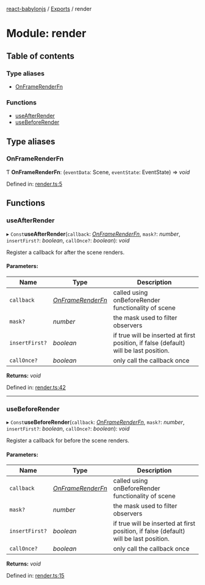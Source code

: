 [react-babylonjs](../README.md) / [Exports](../modules.md) / render

# Module: render

## Table of contents

### Type aliases

- [OnFrameRenderFn](render.md#onframerenderfn)

### Functions

- [useAfterRender](render.md#useafterrender)
- [useBeforeRender](render.md#usebeforerender)

## Type aliases

### OnFrameRenderFn

Ƭ **OnFrameRenderFn**: (`eventData`: Scene, `eventState`: EventState) => *void*

Defined in: [render.ts:5](https://github.com/brianzinn/react-babylonjs/blob/eba7b00/src/hooks/render.ts#L5)

## Functions

### useAfterRender

▸ `Const`**useAfterRender**(`callback`: [*OnFrameRenderFn*](render.md#onframerenderfn), `mask?`: *number*, `insertFirst?`: *boolean*, `callOnce?`: *boolean*): *void*

Register a callback for after the scene renders.

#### Parameters:

Name | Type | Description |
------ | ------ | ------ |
`callback` | [*OnFrameRenderFn*](render.md#onframerenderfn) | called using onBeforeRender functionality of scene   |
`mask?` | *number* | the mask used to filter observers   |
`insertFirst?` | *boolean* | if true will be inserted at first position, if false (default) will be last position.   |
`callOnce?` | *boolean* | only call the callback once    |

**Returns:** *void*

Defined in: [render.ts:42](https://github.com/brianzinn/react-babylonjs/blob/eba7b00/src/hooks/render.ts#L42)

___

### useBeforeRender

▸ `Const`**useBeforeRender**(`callback`: [*OnFrameRenderFn*](render.md#onframerenderfn), `mask?`: *number*, `insertFirst?`: *boolean*, `callOnce?`: *boolean*): *void*

Register a callback for before the scene renders.

#### Parameters:

Name | Type | Description |
------ | ------ | ------ |
`callback` | [*OnFrameRenderFn*](render.md#onframerenderfn) | called using onBeforeRender functionality of scene   |
`mask?` | *number* | the mask used to filter observers   |
`insertFirst?` | *boolean* | if true will be inserted at first position, if false (default) will be last position.   |
`callOnce?` | *boolean* | only call the callback once    |

**Returns:** *void*

Defined in: [render.ts:15](https://github.com/brianzinn/react-babylonjs/blob/eba7b00/src/hooks/render.ts#L15)
